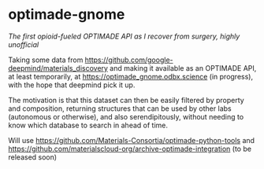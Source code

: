 # optimade-gnome

*The first opioid-fueled OPTIMADE API as I recover from surgery, highly unofficial*

Taking some data from https://github.com/google-deepmind/materials_discovery and making it available as an OPTIMADE API, at least temporarily, at https://optimade_gnome.odbx.science (in progress), with the hope that deepmind pick it up.

The motivation is that this dataset can then be easily filtered by property and composition, returning structures that can be used by other labs (autonomous or otherwise), and also serendipitously, without needing to know which database to search in ahead of time.

Will use https://github.com/Materials-Consortia/optimade-python-tools and https://github.com/materialscloud-org/archive-optimade-integration (to be released soon)
